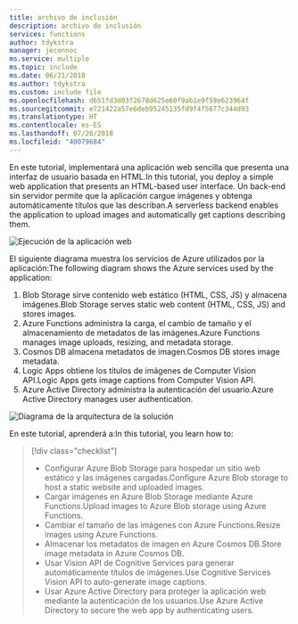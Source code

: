 ```yaml
---
title: archivo de inclusión
description: archivo de inclusión
services: functions
author: tdykstra
manager: jeconnoc
ms.service: multiple
ms.topic: include
ms.date: 06/21/2018
ms.author: tdykstra
ms.custom: include file
ms.openlocfilehash: d651fd3d03f2678d625e60f9ab1e9f59e623964f
ms.sourcegitcommit: e721422a57e6deb95245135fd9f4f5677c344d93
ms.translationtype: HT
ms.contentlocale: es-ES
ms.lasthandoff: 07/26/2018
ms.locfileid: "40079684"
---
```

<span data-ttu-id="357a1-103">En este tutorial, implementará una aplicación web sencilla que presenta una interfaz de usuario basada en HTML.</span><span class="sxs-lookup"><span data-stu-id="357a1-103">In this tutorial, you deploy a simple web application that presents an HTML-based user interface.</span></span> <span data-ttu-id="357a1-104">Un back-end sin servidor permite que la aplicación cargue imágenes y obtenga automáticamente títulos que las describan.</span><span class="sxs-lookup"><span data-stu-id="357a1-104">A serverless backend enables the application to upload images and automatically get captions describing them.</span></span>

![Ejecución de la aplicación web](media/functions-first-serverless-web-app/0-app-screenshot-finished.png)

<span data-ttu-id="357a1-106">El siguiente diagrama muestra los servicios de Azure utilizados por la aplicación:</span><span class="sxs-lookup"><span data-stu-id="357a1-106">The following diagram shows the Azure services used by the application:</span></span>

1. <span data-ttu-id="357a1-107">Blob Storage sirve contenido web estático (HTML, CSS, JS) y almacena imágenes.</span><span class="sxs-lookup"><span data-stu-id="357a1-107">Blob Storage serves static web content (HTML, CSS, JS) and stores images.</span></span>
2. <span data-ttu-id="357a1-108">Azure Functions administra la carga, el cambio de tamaño y el almacenamiento de metadatos de las imágenes.</span><span class="sxs-lookup"><span data-stu-id="357a1-108">Azure Functions manages image uploads, resizing, and metadata storage.</span></span>
3. <span data-ttu-id="357a1-109">Cosmos DB almacena metadatos de imagen.</span><span class="sxs-lookup"><span data-stu-id="357a1-109">Cosmos DB stores image metadata.</span></span>
4. <span data-ttu-id="357a1-110">Logic Apps obtiene los títulos de imágenes de Computer Vision API.</span><span class="sxs-lookup"><span data-stu-id="357a1-110">Logic Apps gets image captions from Computer Vision API.</span></span>
5. <span data-ttu-id="357a1-111">Azure Active Directory administra la autenticación del usuario.</span><span class="sxs-lookup"><span data-stu-id="357a1-111">Azure Active Directory manages user authentication.</span></span>

![Diagrama de la arquitectura de la solución](media/functions-first-serverless-web-app/0-architecture.jpg)

<span data-ttu-id="357a1-113">En este tutorial, aprenderá a:</span><span class="sxs-lookup"><span data-stu-id="357a1-113">In this tutorial, you learn how to:</span></span>
> [!div class="checklist"]
> * <span data-ttu-id="357a1-114">Configurar Azure Blob Storage para hospedar un sitio web estático y las imágenes cargadas.</span><span class="sxs-lookup"><span data-stu-id="357a1-114">Configure Azure Blob storage to host a static website and uploaded images.</span></span>
> * <span data-ttu-id="357a1-115">Cargar imágenes en Azure Blob Storage mediante Azure Functions.</span><span class="sxs-lookup"><span data-stu-id="357a1-115">Upload images to Azure Blob storage using Azure Functions.</span></span>
> * <span data-ttu-id="357a1-116">Cambiar el tamaño de las imágenes con Azure Functions.</span><span class="sxs-lookup"><span data-stu-id="357a1-116">Resize images using Azure Functions.</span></span>
> * <span data-ttu-id="357a1-117">Almacenar los metadatos de imagen en Azure Cosmos DB.</span><span class="sxs-lookup"><span data-stu-id="357a1-117">Store image metadata in Azure Cosmos DB.</span></span>
> * <span data-ttu-id="357a1-118">Usar Vision API de Cognitive Services para generar automáticamente títulos de imágenes.</span><span class="sxs-lookup"><span data-stu-id="357a1-118">Use Cognitive Services Vision API to auto-generate image captions.</span></span>
> * <span data-ttu-id="357a1-119">Usar Azure Active Directory para proteger la aplicación web mediante la autenticación de los usuarios.</span><span class="sxs-lookup"><span data-stu-id="357a1-119">Use Azure Active Directory to secure the web app by authenticating users.</span></span>